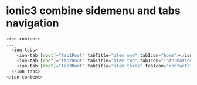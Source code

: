 # ionic3 combine sidemenu and tabs navigation




```typescript
<ion-content>
...
  <ion-tabs>
    <ion-tab [root]="tab1Root" tabTitle="item one" tabIcon="home"></ion-tab>
    <ion-tab [root]="tab2Root" tabTitle="item two" tabIcon="information-circle"></ion-tab>
    <ion-tab [root]="tab3Root" tabTitle="item three" tabIcon="contacts"></ion-tab>
  </ion-tabs>
</ion-content>
```